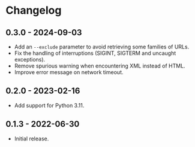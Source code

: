 # Changelog

## 0.3.0 - 2024-09-03

- Add an `--exclude` parameter to avoid retrieving some families of URLs.
- Fix the handling of interruptions (SIGINT, SIGTERM and uncaught exceptions).
- Remove spurious warning when encountering XML instead of HTML.
- Improve error message on network timeout.

## 0.2.0 - 2023-02-16

- Add support for Python 3.11.

## 0.1.3 - 2022-06-30

- Initial release.
